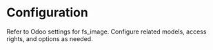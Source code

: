 # Configuration

Refer to Odoo settings for fs_image. Configure related models, access rights, and options as needed.
